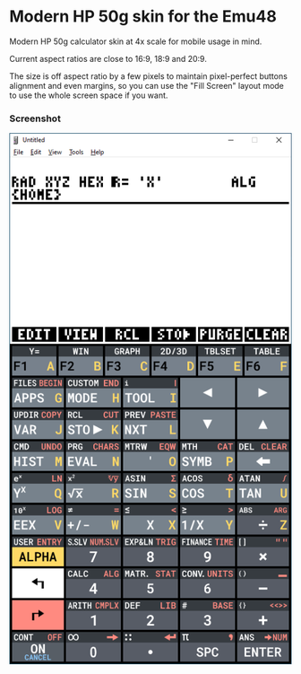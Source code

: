 # Modern HP 50g skin for the Emu48

Modern HP 50g calculator skin at 4x scale for mobile usage in mind.

Current aspect ratios are close to 16:9, 18:9 and 20:9. 

The size is off aspect ratio by a few pixels to maintain pixel-perfect buttons alignment and even margins, so you can use the "Fill Screen" layout mode to use the whole screen space if you want.

### Screenshot

![alt text](./img/screenshot.png)